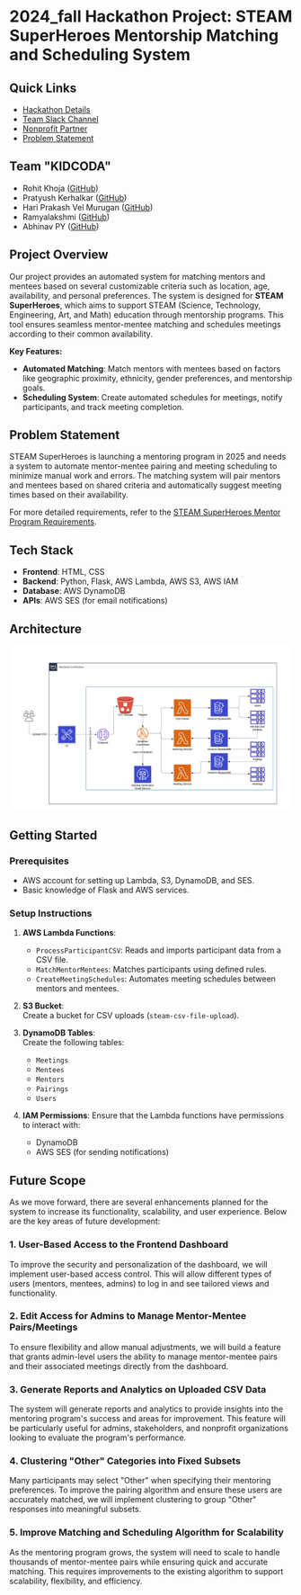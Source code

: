 # 2024_fall Hackathon Project: **STEAM SuperHeroes Mentorship Matching and Scheduling System**

## Quick Links
- [Hackathon Details](https://www.ohack.dev/hack/2024_fall)
- [Team Slack Channel](https://opportunity-hack.slack.com/app_redirect?channel=team_kidcoda)
- [Nonprofit Partner](https://ohack.dev/nonprofit/Rl2kkn5VRzydq9gE2DjX)
- [Problem Statement](https://ohack.dev/project/KNcxMWT2sfZWxGvcyYe3)

## Team "KIDCODA"
- Rohit Khoja ([GitHub](https://github.com/rohitkhoja))
- Pratyush Kerhalkar ([GitHub](https://github.com/k-pratyush))
- Hari Prakash Vel Murugan ([GitHub](https://github.com/hariprakash619))
- Ramyalakshmi ([GitHub](https://github.com/s-ramyalakshmi))
- Abhinav PY ([GitHub](https://github.com/abhinavpy))

## Project Overview
Our project provides an automated system for matching mentors and mentees based on several customizable criteria such as location, age, availability, and personal preferences. The system is designed for **STEAM SuperHeroes**, which aims to support STEAM (Science, Technology, Engineering, Art, and Math) education through mentorship programs. This tool ensures seamless mentor-mentee matching and schedules meetings according to their common availability.

**Key Features:**
- **Automated Matching**: Match mentors with mentees based on factors like geographic proximity, ethnicity, gender preferences, and mentorship goals.
- **Scheduling System**: Create automated schedules for meetings, notify participants, and track meeting completion.

## Problem Statement
STEAM SuperHeroes is launching a mentoring program in 2025 and needs a system to automate mentor-mentee pairing and meeting scheduling to minimize manual work and errors. The matching system will pair mentors and mentees based on shared criteria and automatically suggest meeting times based on their availability.

For more detailed requirements, refer to the [STEAM SuperHeroes Mentor Program Requirements](https://steamsuperheroes.org/).

## Tech Stack
- **Frontend**: HTML, CSS
- **Backend**: Python, Flask, AWS Lambda, AWS S3, AWS IAM
- **Database**: AWS DynamoDB
- **APIs**: AWS SES (for email notifications)

## Architecture

![Architecture Diagram](https://github.com/2024-Arizona-Opportunity-Hack/KIDCODA-STEAMSuperheroes-STEAMSuperHeroesMentorshipPairingandSchedulingSystem/blob/main/architecture.png?raw=true)

## Getting Started

### Prerequisites
- AWS account for setting up Lambda, S3, DynamoDB, and SES.
- Basic knowledge of Flask and AWS services.

### Setup Instructions

1. **AWS Lambda Functions**:
   - `ProcessParticipantCSV`: Reads and imports participant data from a CSV file.
   - `MatchMentorMentees`: Matches participants using defined rules.
   - `CreateMeetingSchedules`: Automates meeting schedules between mentors and mentees.

2. **S3 Bucket**:  
   Create a bucket for CSV uploads (`steam-csv-file-upload`).

3. **DynamoDB Tables**:  
   Create the following tables:
   - `Meetings`
   - `Mentees`
   - `Mentors`
   - `Pairings`
   - `Users`

4. **IAM Permissions**:
   Ensure that the Lambda functions have permissions to interact with:
   - DynamoDB
   - AWS SES (for sending notifications)


## Future Scope

As we move forward, there are several enhancements planned for the system to increase its functionality, scalability, and user experience. Below are the key areas of future development:

### 1. User-Based Access to the Frontend Dashboard
To improve the security and personalization of the dashboard, we will implement user-based access control. This will allow different types of users (mentors, mentees, admins) to log in and see tailored views and functionality.

### 2. Edit Access for Admins to Manage Mentor-Mentee Pairs/Meetings
To ensure flexibility and allow manual adjustments, we will build a feature that grants admin-level users the ability to manage mentor-mentee pairs and their associated meetings directly from the dashboard.

### 3. Generate Reports and Analytics on Uploaded CSV Data
The system will generate reports and analytics to provide insights into the mentoring program's success and areas for improvement. This feature will be particularly useful for admins, stakeholders, and nonprofit organizations looking to evaluate the program's performance.

### 4. Clustering "Other" Categories into Fixed Subsets
Many participants may select "Other" when specifying their mentoring preferences. To improve the pairing algorithm and ensure these users are accurately matched, we will implement clustering to group "Other" responses into meaningful subsets.

### 5. Improve Matching and Scheduling Algorithm for Scalability
As the mentoring program grows, the system will need to scale to handle thousands of mentor-mentee pairs while ensuring quick and accurate matching. This requires improvements to the existing algorithm to support scalability, flexibility, and efficiency.
